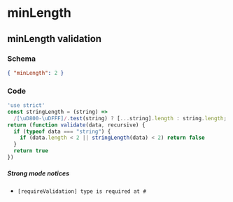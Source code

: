 # minLength

## minLength validation

### Schema

```json
{ "minLength": 2 }
```

### Code

```js
'use strict'
const stringLength = (string) =>
  /[\uD800-\uDFFF]/.test(string) ? [...string].length : string.length;
return (function validate(data, recursive) {
  if (typeof data === "string") {
    if (data.length < 2 || stringLength(data) < 2) return false
  }
  return true
})
```

##### Strong mode notices

 * `[requireValidation] type is required at #`

